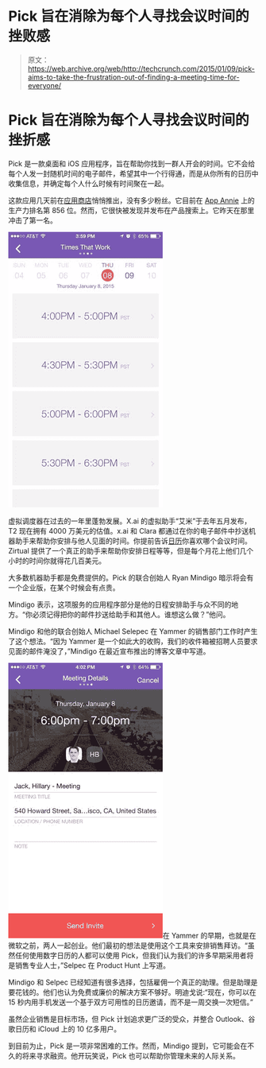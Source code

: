 # Pick 旨在消除为每个人寻找会议时间的挫败感

> 原文：<https://web.archive.org/web/http://techcrunch.com/2015/01/09/pick-aims-to-take-the-frustration-out-of-finding-a-meeting-time-for-everyone/>

# Pick 旨在消除为每个人寻找会议时间的挫折感

Pick 是一款桌面和 iOS 应用程序，旨在帮助你找到一群人开会的时间。它不会给每个人发一封随机时间的电子邮件，希望其中一个行得通，而是从你所有的日历中收集信息，并确定每个人什么时候有时间聚在一起。

这款应用几天前在[应用商店](https://web.archive.org/web/20230316033353/https://itunes.apple.com/us/app/pick-find-time/id938525242?mt=8)悄悄推出，没有多少粉丝。它目前在 [App Annie](https://web.archive.org/web/20230316033353/http://www.appannie.com/apps/ios/app/pick-find-time/rank-history/#vtype=day&countries=US&start=2015-01-07&end=2015-01-09&view=rank&lm=1) 上的生产力排名第 856 位。然而，它很快被发现并发布在产品搜索上。它昨天在那里冲击了第一名。

![unnamed-1](img/ad97e07049ab87c60f96d4d1e938d83d.png)

虚拟调度器在过去的一年里蓬勃发展。X.ai 的虚拟助手“艾米”于去年五月发布，T2 现在拥有 4000 万美元的估值。x.ai 和 Clara 都通过在你的电子邮件中抄送机器助手来帮助你安排与他人见面的时间。你提前告诉[日历](https://web.archive.org/web/20230316033353/https://calendly.com/)你喜欢哪个会议时间。Zirtual 提供了一个真正的助手来帮助你安排日程等等，但是每个月花上他们几个小时的时间你就得花几百美元。

大多数机器助手都是免费提供的。Pick 的联合创始人 Ryan Mindigo 暗示将会有一个企业版，在某个时候会有点贵。

Mindigo 表示，这项服务的应用程序部分是他的日程安排助手与众不同的地方。“你必须记得把你的邮件抄送给助手和其他人。谁想这么做？”他问。

Mindigo 和他的联合创始人 Michael Selepec 在 Yammer 的销售部门工作时产生了这个想法。“因为 Yammer 是一个如此大的收购，我们的收件箱被招聘人员要求见面的邮件淹没了，”Mindigo 在最近宣布推出的博客文章中写道。

![unnamed](img/d796a3b723849e4a08e14ae5917919ec.png)在 Yammer 的早期，也就是在微软之前，两人一起创业。他们最初的想法是使用这个工具来安排销售拜访。“虽然任何使用数字日历的人都可以使用 Pick，但我们认为我们的许多早期采用者将是销售专业人士，”Selpec 在 Product Hunt 上写道。

Mindigo 和 Selpec 已经知道有很多选择，包括雇佣一个真正的助理。但是助理是要花钱的。他们也认为免费或廉价的解决方案不够好。明迪戈说:“现在，你可以在 15 秒内用手机发送一个基于双方可用性的日历邀请，而不是一周交换一次短信。”

虽然企业销售是目标市场，但 Pick 计划追求更广泛的受众，并整合 Outlook、谷歌日历和 iCloud 上的 10 亿多用户。

到目前为止，Pick 是一项非常困难的工作。然而，Mindigo 提到，它可能会在不久的将来寻求融资。他开玩笑说，Pick 也可以帮助你管理未来的人际关系。